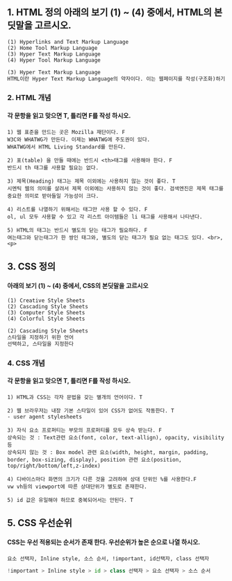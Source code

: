 ## 1. HTML 정의 아래의 보기 (1) ~ (4) 중에서, HTML의 본딧말을 고르시오. 

``` 
(1) Hyperlinks and Text Markup Language 
(2) Home Tool Markup Language
(3) Hyper Text Markup Language
(4) Hyper Tool Markup Language
```

``` html
(3) Hyper Text Markup Language
HTML이란 Hyper Text Markup Language의 약자이다. 이는 웹페이지를 작성(구조화)하기 위한 언어이다. Hyper Text 란 기존의 선형적인 텍스트가 아닌 비선형적으로 이루어진 텍스트를 의미하며, 이는 인터넷의 등장과 함께 대두되었다. 기본적으로 Hyperlink를 통해 텍스트를 이동한다. 이러한 Hyper Text는 인간이 기억하는 방식까지 바꾸고 있는데 이를 컬럼비아대 뱃시 스패로 교수팀은 구글 효과라고 이름붙였다. 
```



### 2. HTML 개념

####  각 문항을 읽고 맞으면 T, 틀리면 F를 작성 하시오.

``` 
1) 웹 표준을 만드는 곳은 Mozilla 재단이다. F
W3C와 WHATWG가 만든다. 이제는 WHATWG에 주도권이 있다. 
WHATWG에서 HTML Living Standard를 만든다. 

2) 표(table) 을 만들 때에는 반드시 <th>태그를 사용해야 한다. F
반드시 th 태그를 사용할 필요는 없다. 

3) 제목(Heading) 태그는 제목 이외에는 사용하지 않는 것이 좋다. T 
시멘틱 웹의 의미를 살려서 제목 이외에는 사용하지 않는 것이 좋다. 검색엔진은 제목 태그를 중요한 의미로 받아들일 가능성이 크다. 

4) 리스트를 나열하기 위해서는 태그만 사용 할 수 있다. F
ol, ul 모두 사용할 수 있고 각 리스트 아이템들은 li 태그를 사용해서 나타낸다. 

5) HTML의 태그는 반드시 별도의 닫는 태그가 필요하다. F 
여는태그와 닫는태그가 한 쌍인 태그와, 별도의 닫는 태그가 필요 없는 태그도 있다. <br>, <p>
```







## 3. CSS 정의

####  아래의 보기 (1) ~ (4) 중에서, CSS의 본딧말을 고르시오

``` 
(1) Creative Style Sheets
(2) Cascading Style Sheets
(3) Computer Style Sheets
(4) Colorful Style Sheets
```

``` html
(2) Cascading Style Sheets 
스타일을 지정하기 위한 언어 
선택하고, 스타일을 지정한다
```





### 4. CSS 개념

####  각 문항을 읽고 맞으면 T, 틀리면 F를 작성 하시오.

```
1) HTML과 CSS는 각자 문법을 갖는 별개의 언어이다. T

2) 웹 브라우저는 내장 기본 스타일이 있어 CSS가 없어도 작동한다. T
- user agent stylesheets

3) 자식 요소 프로퍼티는 부모의 프로퍼티를 모두 상속 받는다. F
상속되는 것 : Text관련 요소(font, color, text-allign), opacity, visibility 등
상속되지 않는 것 : Box model 관련 요소(width, height, margin, padding, border, box-sizing, display), position 관련 요소(position, top/right/bottom/left,z-index)

4) 디바이스마다 화면의 크기가 다른 것을 고려하여 상대 단위인 %를 사용한다.F
vw vh등의 viewport에 따른 상대단위가 별도로 존재한다.

5) id 값은 유일해야 하므로 중복되어서는 안된다. T
```





## 5. CSS 우선순위

#### CSS는 우선 적용되는 순서가 존재 한다. 우선순위가 높은 순으로 나열 하시오.

``` 
요소 선택자, Inline style, 소스 순서, !important, id선택자, class 선택자
```

``` python
!important > Inline style > id > class 선택자 > 요소 선택자 > 소스 순서 
```

